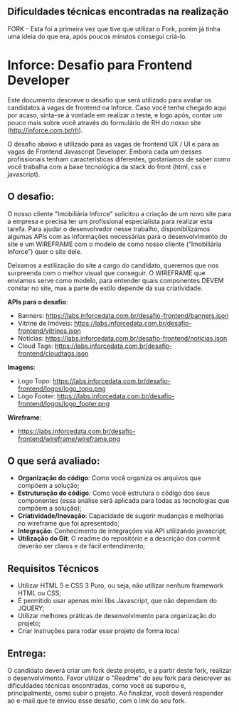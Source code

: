 ## Dificuldades técnicas encontradas na realização

FORK - Esta foi a primeira vez que tive que utilizar o Fork, porém já tinha uma ideia do que era, após poucos minutos consegui criá-lo.

# Inforce: Desafio para Frontend Developer

Este documento descreve o desafio que será utilizado para avaliar os candidatos à vagas de frontend na Inforce. Caso você tenha chegado aqui por acaso, sinta-se à vontade em realizar o teste, e logo após, contar um pouco mais sobre você através do formulário de RH do nosso site (http://inforce.com.br/rh).

O desafio abaixo é utilizado para as vagas de frontend UX / UI e para as vagas de Frontend Javascript Developer. Embora cada um desses profissionais tenham características diferentes, gostaríamos de saber como você trabalha com a base tecnológica da stack do front (html, css e javascript).

## O desafio:

O nosso cliente "Imobiliária Inforce" solicitou a criação de um novo site para a empresa e precisa ter um profissional especialista para realizar esta tarefa. Para ajudar o desenvolvedor nesse trabalho, disponibilizamos algumas APIs com as informações necessárias para o desenvolvimento do site e um WIREFRAME com o modelo de como nosso cliente (“Imobiliária Inforce”) quer o site dele.

Deixamos a estilização do site a cargo do candidato, queremos que nos surpreenda com o melhor visual que conseguir. O WIREFRAME que enviamos serve como modelo, para entender quais componentes DEVEM constar no site, mas a parte de estilo depende da sua criatividade.

**APIs para o desafio**:

- Banners: https://labs.inforcedata.com.br/desafio-frontend/banners.json
- Vitrine de Imóveis: https://labs.inforcedata.com.br/desafio-frontend/vitrines.json
- Notícias: https://labs.inforcedata.com.br/desafio-frontend/noticias.json
- Cloud Tags: https://labs.inforcedata.com.br/desafio-frontend/cloudtags.json

**Imagens**:

- Logo Topo: https://labs.inforcedata.com.br/desafio-frontend/logos/logo_topo.png
- Logo Footer: https://labs.inforcedata.com.br/desafio-frontend/logos/logo_footer.png

**Wireframe**:

- https://labs.inforcedata.com.br/desafio-frontend/wireframe/wireframe.png

## O que será avaliado:

- **Organização do código**: Como você organiza os arquivos que compõem a solução;
- **Estruturação do código**: Como você estrutura o código dos seus componentes (essa análise será aplicada para todas as tecnologias que compõem a solução);
- **Criatividade/Inovação**: Capacidade de sugerir mudanças e melhorias no wireframe que foi apresentado;
- **Integração**: Conhecimento de integrações via API utilizando javascript;
- **Utilização do Git**: O readme do repositório e a descrição dos commit deverão ser claros e de fácil entendimento;

## Requisitos Técnicos

- Utilizar HTML 5 e CSS 3 Puro, ou seja, não utilizar nenhum framework HTML ou CSS;
- É permitido usar apenas mini libs Javascript, que não dependam do JQUERY;
- Utilizar melhores práticas de desenvolvimento para organização do projeto;
- Criar instruções para rodar esse projeto de forma local

## Entrega:

O candidato deverá criar um fork deste projeto, e a partir deste fork, realizar o desenvolvimento. Favor utilizar o "Readme" do seu fork para descrever as dificuldades técnicas encontradas, como você as superou e, principalmente, como subir o projeto. Ao finalizar, você deverá responder ao e-mail que te enviou esse desafio, com o link do seu fork.
